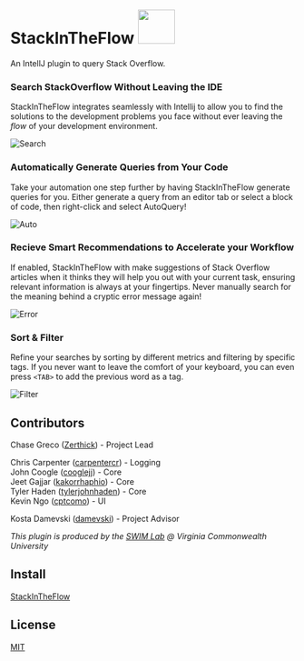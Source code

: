 # StackInTheFlow <img src="https://github.com/vcu-swim-lab/stack-intheflow/blob/master/src/main/resources/icons/main.png" width="65" height="60">

An IntellJ plugin to query Stack Overflow.

### Search StackOverflow Without Leaving the IDE
StackInTheFlow integrates seamlessly with Intellij to allow you to find the solutions to the development problems you face without ever leaving the *flow* of your development environment.

![Search](https://i.imgur.com/jvoysIm.gif)

### Automatically Generate Queries from Your Code
Take your automation one step further by having StackInTheFlow generate queries for you. Either generate a query from an editor tab or select a block of code, then right-click and select AutoQuery!

![Auto](https://i.imgur.com/hYgFOJh.gif)

### Recieve Smart Recommendations to Accelerate your Workflow
If enabled, StackInTheFlow with make suggestions of Stack Overflow articles when it thinks they will help you out with your current task, ensuring relevant information is always at your fingertips. Never manually search for the meaning behind a cryptic error message again!

![Error](https://i.imgur.com/L9WO8OF.png)

### Sort & Filter
Refine your searches by sorting by different metrics and filtering by specific tags. If you never want to leave the comfort of your keyboard, you can even press `<TAB>` to add the previous word as a tag.

![Filter](https://i.imgur.com/NuQF2cl.gif)

## Contributors
Chase Greco ([Zerthick](https://github.com/zerthick)) - Project Lead  

Chris Carpenter ([carpentercr](https://github.com/carpentercr)) - Logging  
John Coogle ([cooglejj](https://github.com/cooglejj)) - Core  
Jeet Gajjar ([kakorrhaphio](https://github.com/kakorrhaphio)) - Core  
Tyler Haden ([tylerjohnhaden](https://github.com/tylerjohnhaden)) - Core  
Kevin Ngo ([cptcomo](https://github.com/cptcomo)) - UI  

Kosta Damevski  ([damevski](https://damevski.github.io)) - Project Advisor  

*This plugin is produced by the [SWIM Lab](http://vcu-swim-lab.github.io/) @ Virginia Commonwealth University*

## Install
[StackInTheFlow](https://plugins.jetbrains.com/plugin/9653-stackintheflow)

## License
[MIT](./LICENSE)
